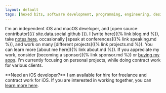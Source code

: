 ```yaml
---
layout: default
tags: [hexed bits, software development, programming, engineering, design patterns, ios, macos, tvOS, watchOS, xcode, objective-c, swift, ethics, app store, github, open-source]
---
```


I'm an independent iOS and macOS developer, and [open source contributor]({{ site.data.social.github }}).
I [write here]({% link blog.md %}), take [notes here](https://jessesquires.github.io/TIL/), occasionally [speak at conferences]({% link speaking.md %}), and work on many [different projects]({% link projects.md %}).
You can learn more [about me here]({% link about.md %}).
If you appreciate my work, consider [becoming a sponsor]({% link sponsor.md %}) or [buying my apps](https://www.hexedbits.com).
I'm currently focusing on personal projects, while doing contract work for various clients.

<div class="alert alert-primary pb-0 px-4 my-4" markdown="1">
**Need an iOS developer?** I am available for hire for freelance and contract work for iOS.
If you are interested in working together, you can <a href="{% link hire-me.md %}" class="alert-link">learn more here</a>.
</div>

